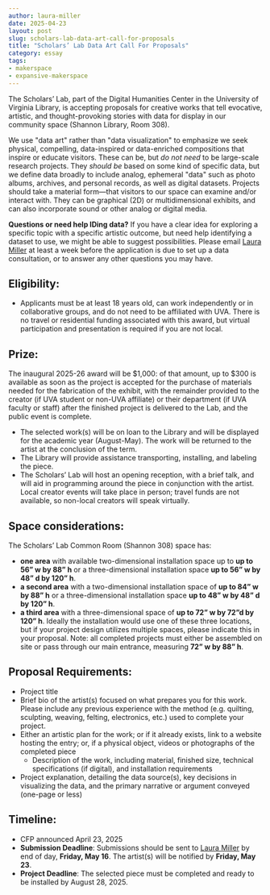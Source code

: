 ```yaml
---
author: laura-miller
date: 2025-04-23
layout: post
slug: scholars-lab-data-art-call-for-proposals
title: "Scholars’ Lab Data Art Call For Proposals"
category: essay
tags:
- makerspace
- expansive-makerspace
---
```

The Scholars’ Lab, part of the Digital Humanities Center in the University of Virginia Library, is accepting proposals for creative works that tell evocative, artistic, and thought-provoking stories with data for display in our community space (Shannon Library, Room 308).

We use "data art" rather than "data visualization" to emphasize we seek physical, compelling, data-inspired or data-enriched compositions that inspire or educate visitors. These can be, but *do not need* to be large-scale research projects. They *should be* based on some kind of specific data, but we define data broadly to include analog, ephemeral  "data" such as photo albums, archives, and personal records, as well as digital datasets. Projects should take a material form—that visitors to our space can examine and/or interact with. They can be graphical (2D) or multidimensional exhibits, and can also incorporate sound or other analog or digital media. 

**Questions or need help IDing data?** If you have a clear idea for exploring a specific topic with a specific artistic outcome, but need help identifying a dataset to use, we might be able to suggest possibilities. Please email [Laura Miller](mailto:lam2c@virginia.edu) at least a week before the application is due to set up a data consultation, or to answer any other questions you may have.

## Eligibility:

* Applicants must be at least 18 years old, can work independently or in collaborative groups, and do not need to be affiliated with UVA. There is no travel or residential funding associated with this award, but virtual participation and presentation is required if you are not local.

## Prize:

The inaugural 2025-26 award will be $1,000: of that amount, up to $300 is available as soon as the project is accepted for the purchase of materials needed for the fabrication of the exhibit, with the remainder provided to the creator (if UVA student or non-UVA affiliate) or their department (if UVA faculty or staff) after the finished project is delivered to the Lab, and the public event is complete. 

* The selected work(s) will be on loan to the Library and will be displayed for the academic year (August-May).  The work will be returned to the artist at the conclusion of the term. 
* The Library will provide assistance transporting, installing, and labeling the piece. 
* The Scholars’ Lab will host an opening reception, with a brief talk, and will aid in programming around the piece in conjunction with the artist.  Local creator events will take place in person; travel funds are not available, so non-local creators will speak virtually.

## Space considerations:

The Scholars’ Lab Common Room (Shannon 308) space has:
* **one area** with available two-dimensional installation space up to **up to 56” w by 88” h** or a three-dimensional installation space **up to 56” w by 48” d by 120” h**.
* **a second area** with a two-dimensional installation space of **up to 84” w by 88” h** or a three-dimensional installation space **up to 48” w by 48” d by 120” h**. 
* **a third area** with a three-dimensional space of **up to 72” w by 72”d by 120” h**.
Ideally the installation would use one of these three locations, but if your project design utilizes multiple spaces, please indicate this in your proposal. Note: all completed projects must either be assembled on site or pass through our main entrance, measuring **72” w by 88” h**.


## Proposal Requirements:

* Project title
* Brief bio of the artist(s) focused on what prepares you for this work. Please include any previous experience with the method (e.g. quilting, sculpting, weaving, felting, electronics, etc.) used to complete your project.
* Either an artistic plan for the work; or if it already exists, link to a website hosting the entry; or, if a physical object, videos or photographs of the completed piece
  * Description of the work, including material, finished size, technical specifications (if digital), and installation requirements
* Project explanation, detailing the data source(s), key decisions in visualizing the data, and the primary narrative or argument conveyed (one-page or less)

## Timeline:

* CFP announced April 23, 2025
* **Submission Deadline**:  Submissions should be sent to [Laura Miller](mailto:lam2c@virginia.edu) by end of day, **Friday, May 16**. The artist(s) will be notified by **Friday, May 23**.
* **Project Deadline**: The selected piece must be completed and ready to be installed by August 28, 2025.
